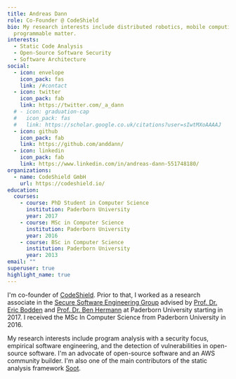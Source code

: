 ```yaml
---
title: Andreas Dann
role: Co-Founder @ CodeShield
bio: My research interests include distributed robotics, mobile computing and
  programmable matter.
interests:
  - Static Code Analysis
  - Open-Source Software Security
  - Software Architecture
social:
  - icon: envelope
    icon_pack: fas
    link: /#contact
  - icon: twitter
    icon_pack: fab
    link: https://twitter.com/_a_dann
  # - icon: graduation-cap
  #   icon_pack: fas
  #   link: https://scholar.google.co.uk/citations?user=sIwtMXoAAAAJ
  - icon: github
    icon_pack: fab
    link: https://github.com/anddann/
  - icon: linkedin
    icon_pack: fab
    link: https://www.linkedin.com/in/andreas-dann-551748180/
organizations:
  - name: CodeShield GmbH
    url: https://codeshield.io/
education:
  courses:
    - course: PhD Student in Computer Science
      institution: Paderborn University
      year: 2017
    - course: MSc in Computer Science
      institution: Paderborn University
      year: 2016
    - course: BSc in Computer Science
      institution: Paderborn University
      year: 2013
email: ""
superuser: true
highlight_name: true
---
```



I'm co-founder of [CodeShield](https://codeshield.io). Prior to that, I worked as a research associate in the [Secure Software Engineering Group](https://www.hni.uni-paderborn.de/en/sse/)  advised by [Prof. Dr. Eric Bodden](https://www.bodden.de/) and [Prof. Dr. Ben Hermann](https://benhermann.eu/) at Paderborn University starting in 2017. 
I received the MSc In Computer Science from Paderborn University in 2016. 

My research interests include program analysis with a security focus, empirical software engineering, and the detection of vulnerabilities in open-source software. 
I'm an advocate of open-source software and an AWS community builder. I'm also one of the main contributors of the static analysis framework [Soot](https://github.com/soot-oss/soot).


<!-- {{< icon name="download" pack="fas" >}} Download my {{< staticref "uploads/demo_resume.pdf" "newtab" >}}resumé{{< /staticref >}}. -->
